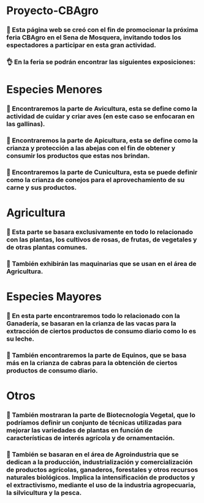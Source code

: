 # Proyecto-CBAgro
### :open_hands: Esta página web se creó con el fin de promocionar la próxima feria CBAgro en el Sena de Mosquera, invitando todos los espectadores a participar en esta gran actividad.
### :ok_hand: En la feria se podrán encontrar las siguientes exposiciones:
# Especies Menores
### :chicken: Encontraremos la parte de Avicultura, esta se define como la actividad de cuidar y criar aves (en este caso se enfocaran en las gallinas).
### :honey_pot: Encontraremos la parte de Apicultura, esta se define como la crianza y protección a las abejas con el fin de obtener y consumir los productos que estas nos brindan.
### :rabbit2: Encontraremos la parte de Cunicultura, esta se puede definir como la crianza de conejos para el aprovechamiento de su carne y sus productos.
# Agricultura
### :rose: Esta parte se basara exclusivamente en todo lo relacionado con las plantas, los cultivos de rosas, de frutas, de vegetales y de otras plantas comunes.
### :tractor: También exhibirán las maquinarias que se usan en el área de Agricultura.
# Especies Mayores
### :cow2: En esta parte encontraremos todo lo relacionado con la Ganadería, se basaran en la crianza de las vacas para la extracción de ciertos productos de consumo diario como lo es su leche.
### :goat: También encontraremos la parte de Equinos, que se basa más en la crianza de cabras para la obtención de ciertos productos de consumo diario.
# Otros 
### :mushroom: También mostraran la parte de Biotecnología Vegetal, que lo podríamos definir un conjunto de técnicas utilizadas para mejorar las variedades de plantas en función de características de interés agrícola y de ornamentación.
### :egg: También se basaran en el área de Agroindustria que se dedican a  la producción, industrialización y comercialización de productos agrícolas, ganaderos, forestales y otros recursos naturales biológicos. Implica la intensificación de productos y el extractivismo, mediante el uso de la industria agropecuaria, la silvicultura y la pesca.
